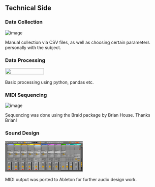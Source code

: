 ## Technical Side
### Data Collection
![image](https://github.com/tamirelazar/family_sonification/blob/fad0e4e0120a46c8ec0a8ee71d11d5b1f6d992b7/images/demo_csv_screenshot.png)

Manual collection via CSV files, as well as choosing certain parameters personally with the subject.
### Data Processing
<img src="https://github.com/tamirelazar/family_sonification/blob/fad0e4e0120a46c8ec0a8ee71d11d5b1f6d992b7/images/family_member_example.png" height="50%" width="50%">

Basic processing using python, pandas etc.
### MIDI Sequencing
![image](https://github.com/tamirelazar/family_sonification/blob/fad0e4e0120a46c8ec0a8ee71d11d5b1f6d992b7/images/braid_code_example.png)

Sequencing was done using the Braid package by Brian House. Thanks Brian!
### Sound Design
<img src="./images/ableton shot.png" height="50%" width="50%">

MIDI output was ported to Ableton for further audio design work.
